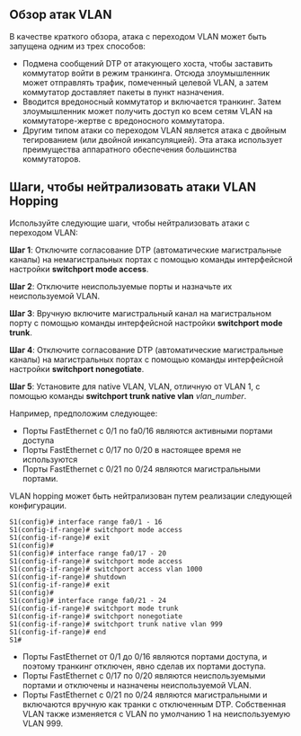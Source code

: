 <!-- 11.2.1 -->
## Обзор атак VLAN

В качестве краткого обзора, атака с переходом VLAN может быть запущена одним из трех способов:

* Подмена сообщений DTP от атакующего хоста, чтобы заставить коммутатор войти в режим транкинга. Отсюда злоумышленник может отправлять трафик, помеченный целевой VLAN, а затем коммутатор доставляет пакеты в пункт назначения.
* Вводится вредоносный коммутатор и включается транкинг. Затем злоумышленник может получить доступ ко всем сетям VLAN на коммутаторе-жертве с вредоносного коммутатора.
* Другим типом атаки со переходом VLAN является атака с двойным тегированием (или двойной инкапсуляцией). Эта атака использует преимущества аппаратного обеспечения большинства коммутаторов.

<!-- 11.2.2 -->
## Шаги, чтобы нейтрализовать атаки VLAN Hopping

Используйте следующие шаги, чтобы нейтрализовать атаки с переходом VLAN:

**Шаг 1**: Отключите согласование DTP (автоматические магистральные каналы) на немагистральных портах с помощью команды интерфейсной настройки **switchport mode access**.

**Шаг 2**: Отключите неиспользуемые порты и назначьте их неиспользуемой VLAN.

**Шаг 3**: Вручную включите магистральный канал на магистральном порту с помощью команды интерфейсной настройки **switchport mode trunk**.

**Шаг 4**: Отключите согласование DTP (автоматические магистральные каналы) на магистральных портах с помощью команды интерфейсной настройки **switchport nonegotiate**.

**Шаг 5**: Установите для native VLAN, VLAN, отличную от VLAN 1, с помощью команды **switchport trunk native vlan** _vlan\_number_.

Например, предположим следующее:

* Порты FastEthernet с 0/1 по fa0/16 являются активными портами доступа
* Порты FastEthernet с 0/17 по 0/20 в настоящее время не используются
* Порты FastEthernet с 0/21 по 0/24 являются магистральными портами.

 VLAN hopping может быть нейтрализован путем реализации следующей конфигурации.

```
S1(config)# interface range fa0/1 - 16
S1(config-if-range)# switchport mode access
S1(config-if-range)# exit
S1(config)# 
S1(config)# interface range fa0/17 - 20
S1(config-if-range)# switchport mode access
S1(config-if-range)# switchport access vlan 1000
S1(config-if-range)# shutdown
S1(config-if-range)# exit
S1(config)# 
S1(config)# interface range fa0/21 - 24
S1(config-if-range)# switchport mode trunk
S1(config-if-range)# switchport nonegotiate
S1(config-if-range)# switchport trunk native vlan 999
S1(config-if-range)# end
S1#
```

* Порты FastEthernet от 0/1 до 0/16 являются портами доступа, и поэтому транкинг отключен, явно сделав их портами доступа.
* Порты FastEthernet с 0/17 по 0/20 являются неиспользуемыми портами и отключены и назначены неиспользуемой VLAN.
* Порты FastEthernet с 0/21 по 0/24 являются магистральными и включаются вручную как транки с отключенным DTP. Собственная VLAN также изменяется с VLAN по умолчанию 1 на неиспользуемую VLAN 999.

<!-- 11.2.3 -->
<!-- syntax -->
